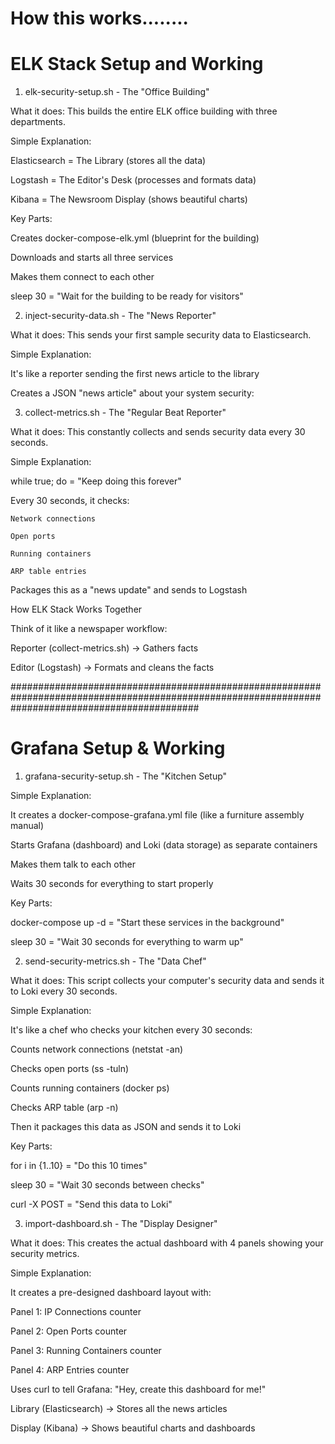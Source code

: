  #                                                                   How this works........                   



# ELK Stack Setup and Working

1. elk-security-setup.sh - The "Office Building"



What it does: This builds the entire ELK office building with three departments.

Simple Explanation:

Elasticsearch = The Library (stores all the data)

Logstash = The Editor's Desk (processes and formats data)

Kibana = The Newsroom Display (shows beautiful charts)

Key Parts:

Creates docker-compose-elk.yml (blueprint for the building)

Downloads and starts all three services

Makes them connect to each other

sleep 30 = "Wait for the building to be ready for visitors"







2. inject-security-data.sh - The "News Reporter"



What it does: This sends your first sample security data to Elasticsearch.

Simple Explanation:

It's like a reporter sending the first news article to the library

Creates a JSON "news article" about your system security:






3. collect-metrics.sh - The "Regular Beat Reporter"



What it does: This constantly collects and sends security data every 30 seconds.

Simple Explanation:

while true; do = "Keep doing this forever"

Every 30 seconds, it checks:

    Network connections

    Open ports

    Running containers

    ARP table entries

Packages this as a "news update" and sends to Logstash






How ELK Stack Works Together


Think of it like a newspaper workflow:

Reporter (collect-metrics.sh) → Gathers facts

Editor (Logstash) → Formats and cleans the facts


##################################################################################################################################################


# Grafana Setup & Working



1. grafana-security-setup.sh - The "Kitchen Setup"



Simple Explanation:

It creates a docker-compose-grafana.yml file (like a furniture assembly manual)

Starts Grafana (dashboard) and Loki (data storage) as separate containers

Makes them talk to each other

Waits 30 seconds for everything to start properly

Key Parts:

docker-compose up -d = "Start these services in the background"

sleep 30 = "Wait 30 seconds for everything to warm up"






2. send-security-metrics.sh - The "Data Chef"



What it does: This script collects your computer's security data and sends it to Loki every 30 seconds.

Simple Explanation:

It's like a chef who checks your kitchen every 30 seconds:

   Counts network connections (netstat -an)

   Checks open ports (ss -tuln)

   Counts running containers (docker ps)

   Checks ARP table (arp -n)

Then it packages this data as JSON and sends it to Loki

Key Parts:

for i in {1..10} = "Do this 10 times"

sleep 30 = "Wait 30 seconds between checks"

curl -X POST = "Send this data to Loki"






3. import-dashboard.sh - The "Display Designer"



What it does: This creates the actual dashboard with 4 panels showing your security metrics.

Simple Explanation:

It creates a pre-designed dashboard layout with:

Panel 1: IP Connections counter

Panel 2: Open Ports counter

Panel 3: Running Containers counter

Panel 4: ARP Entries counter

Uses curl to tell Grafana: "Hey, create this dashboard for me!"





Library (Elasticsearch) → Stores all the news articles

Display (Kibana) → Shows beautiful charts and dashboards

